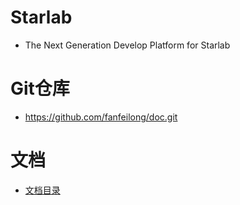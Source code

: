Starlab
=========
* The Next Generation Develop Platform for Starlab 

Git仓库
=======
* https://github.com/fanfeilong/doc.git

文档
======
* [文档目录](./SUMMARY.md)